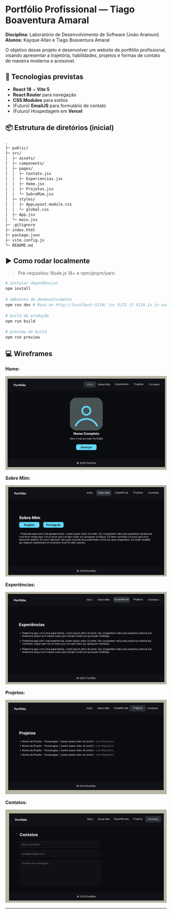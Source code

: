 # Portfólio Profissional — Tiago Boaventura Amaral

**Disciplina:** Laboratório de Desenvolvimento de Software (João Aramuni)  
**Alunos:** Kayque Allan e Tiago Boaventura Amaral

O objetivo desse projeto é desenvolver um website de portfólio profissional, visando
apresentar a trajetória, habilidades, projetos e formas de contato de maneira moderna
e acessível.

## 🧱 Tecnologias previstas

- **React 18** + **Vite 5**
- **React Router** para navegação
- **CSS Modules** para estilos
- (Futuro) **EmailJS** para formulário de contato
- (Futuro) Hospedagem em **Vercel**

## 📦 Estrutura de diretórios (inicial)

```
.
├─ public/
├─ src/
│  ├─ assets/
│  ├─ components/
│  ├─ pages/
│  │  ├─ Contato.jsx
│  │  ├─ Experiencias.jsx
│  │  ├─ Home.jsx
│  │  ├─ Projetos.jsx
│  │  └─ SobreMim.jsx
│  ├─ styles/
│  │  ├─ AppLayout.module.css
│  │  └─ global.css
│  ├─ App.jsx
│  └─ main.jsx
├─ .gitignore
├─ index.html
├─ package.json
├─ vite.config.js
└─ README.md
```

## ▶️ Como rodar localmente

> Pré-requisitos: Node.js 18+ e npm/pnpm/yarn.

```bash
# instalar dependências
npm install

# ambiente de desenvolvimento
npm run dev # Runs on http://localhost:5174/ (or 5175 if 5174 is in use)

# build de produção
npm run build

# preview do build
npm run preview
```

## 💻 Wireframes
**Home:**

![Home](WireframesFigma/home.png)

**Sobre Mim:**

![Sobre](WireframesFigma/sobre.png)

**Experiências:**

![Experiencias](WireframesFigma/experienciass.png)

**Projetos:**

![Projetos](WireframesFigma/projetos.png)

**Contatos:**

![Contatos](WireframesFigma/contatos.png)

---



